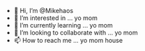 - 👋 Hi, I’m @Mikehaos
- 👀 I’m interested in ... yo mom
- 🌱 I’m currently learning ... yo mom
- 💞️ I’m looking to collaborate with ... yo mom
- 📫 How to reach me ... yo mom house
